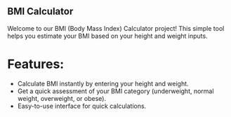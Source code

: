 ## BMI Calculator

Welcome to our BMI (Body Mass Index) Calculator project! 
This simple tool helps you estimate your BMI based on your height and weight inputs.

# Features:
* Calculate BMI instantly by entering your height and weight.
* Get a quick assessment of your BMI category (underweight, normal weight, overweight, or obese).
* Easy-to-use interface for quick calculations.

  

  


